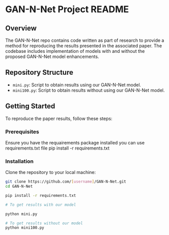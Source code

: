 # GAN-N-Net Project README

## Overview

The GAN-N-Net repo contains code written as part of research to provide a method for reproducing the results presented in the associated paper. The codebase includes implementation of models with and without the proposed GAN-N-Net model enhancements.

## Repository Structure

- `mini.py`: Script to obtain results using our GAN-N-Net model.
- `mini100.py`: Script to obtain results without using our GAN-N-Net model.

## Getting Started

To reproduce the paper results, follow these steps:

### Prerequisites

Ensure you have the requairements package installed
you can use requirements.txt file
pip install -r requirements.txt

### Installation

Clone the repository to your local machine:

```bash
git clone https://github.com/[username]/GAN-N-Net.git
cd GAN-N-Net

pip install -r requirements.txt

# To get results with our model

python mini.py

# To get results without our model
python mini100.py
